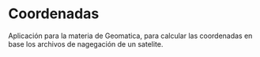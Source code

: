 # Coordenadas

Aplicación para la materia de Geomatica, para calcular las coordenadas en base los archivos de nagegación de un satelite.